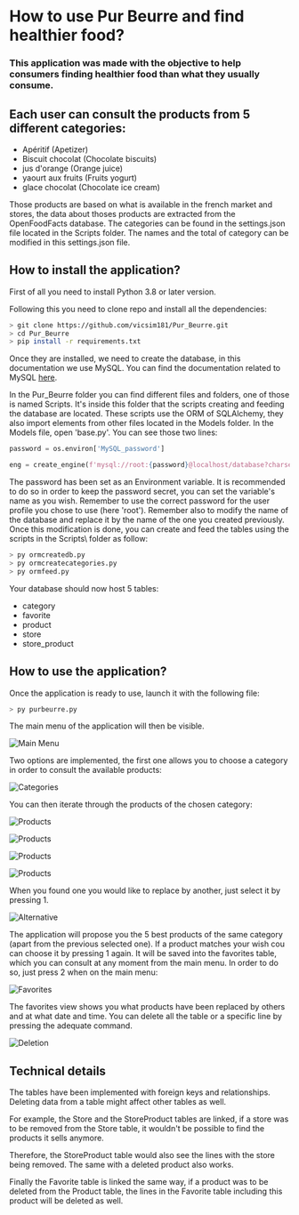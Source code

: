 # **How to use Pur Beurre and find healthier food?**

### This application was made with the objective to help consumers finding healthier food than what they usually consume.

## Each user can consult the products from 5 different categories:

- Apéritif (Apetizer)
- Biscuit chocolat (Chocolate biscuits)
- jus d'orange (Orange juice)
- yaourt aux fruits (Fruits yogurt)
- glace chocolat (Chocolate ice cream)

Those products are based on what is available in the french market and stores, the data about thoses products are extracted from the OpenFoodFacts database.
The categories can be found in the settings.json file located in the Scripts folder. The names and the total of category can be modified in this settings.json file.

## How to install the application?

First of all you need to install Python 3.8 or later version.

Following this you need to clone repo and install all the dependencies:

```bash
> git clone https://github.com/vicsim181/Pur_Beurre.git
> cd Pur_Beurre
> pip install -r requirements.txt
```

Once they are installed, we need to create the database, in this documentation we use MySQL.
You can find the documentation related to MySQL [here](https://dev.mysql.com/doc/).

In the Pur_Beurre folder you can find different files and folders, one of those is named Scripts.
It's inside this folder that the scripts creating and feeding the database are located.
These scripts use the ORM of SQLAlchemy, they also import elements from other files located in the Models folder.
In the Models file, open 'base.py'. You can see those two lines:

```python
password = os.environ['MySQL_password']

eng = create_engine(f'mysql://root:{password}@localhost/database?charset=utf8mb4')
```

The password has been set as an Environment variable. It is recommended to do so in order to keep the password secret, you can set the variable's name as you wish.
Remember to use the correct password for the user profile you chose to use (here 'root').
Remember also to modify the name of the database and replace it by the name of the one you created previously.
Once this modification is done, you can create and feed the tables using the scripts in the Scripts\ folder as follow:

```bash
> py ormcreatedb.py
> py ormcreatecategories.py
> py ormfeed.py
```

Your database should now host 5 tables:

- category
- favorite
- product
- store
- store_product

## How to use the application?

Once the application is ready to use, launch it with the following file:

```python
> py purbeurre.py
```

The main menu of the application will then be visible.

![Main Menu](/Pictures/mainmenu.jpg)

Two options are implemented, the first one allows you to choose a category in order to consult the available products:

![Categories](/Pictures/categories.jpg)

You can then iterate through the products of the chosen category:

![Products](/Pictures/products1.jpg)

![Products](/Pictures/products2.jpg)

![Products](/Pictures/products3.jpg)

![Products](/Pictures/products4.jpg)

When you found one you would like to replace by another, just select it by pressing 1.

![Alternative](/Pictures/alternative.jpg)

The application will propose you the 5 best products of the same category (apart from the previous selected one).
If a product matches your wish cou can choose it by pressing 1 again. It will be saved into the favorites table, which you can consult at any moment from the main menu.
In order to do so, just press 2 when on the main menu:

![Favorites](/Pictures/favorites.jpg)

The favorites view shows you what products have been replaced by others and at what date and time.
You can delete all the table or a specific line by pressing the adequate command.

![Deletion](/Pictures/deletion.jpg)

## Technical details

The tables have been implemented with foreign keys and relationships. Deleting data from a table might affect other tables as well.

For example, the Store and the StoreProduct tables are linked, if a store was to be removed from the Store table, it wouldn't be possible to find the products it sells anymore.

Therefore, the StoreProduct table would also see the lines with the store being removed. The same with a deleted product also works.

Finally the Favorite table is linked the same way, if a product was to be deleted from the Product table, the lines in the Favorite table including this product will be deleted as well.
